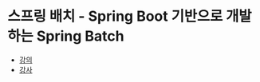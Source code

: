# 스프링 배치 - Spring Boot 기반으로 개발하는 Spring Batch

- [강의](https://inf.run/yYSe)
- [강사](https://www.inflearn.com/users/@leaven)
